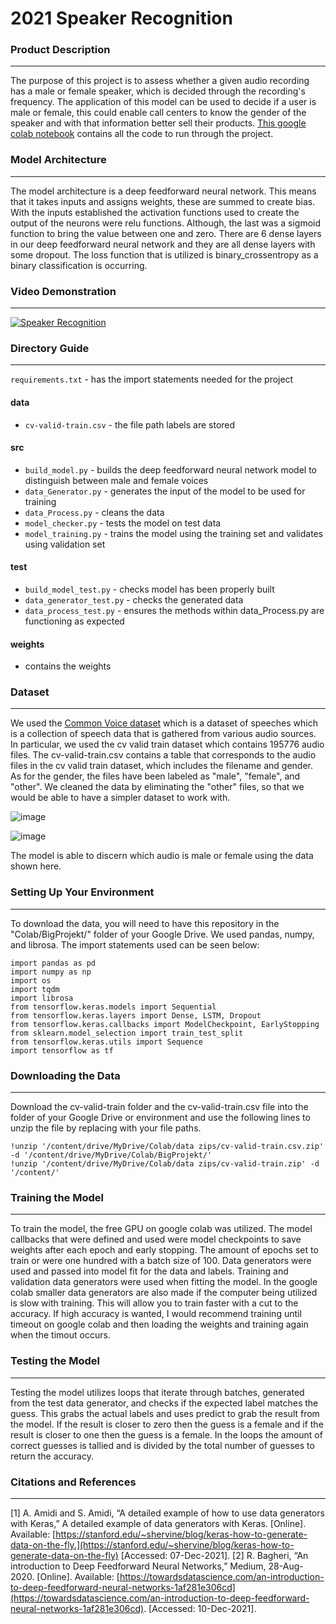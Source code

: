 # 2021 Speaker Recognition

### Product Description
--- 
The purpose of this project is to assess whether a given audio recording has a male or female speaker, which is decided through the recording's frequency. The application of this model can be used to decide if a user is male or female, this could enable call centers to know the gender of the speaker and with that information better sell their products. [This google colab notebook](https://colab.research.google.com/drive/1I_9aSYQpuDgT8flqihTSkah4qcZD37Ou?usp=sharing) contains all the code to run through the project.


### Model Architecture
---
The model architecture is a deep feedforward neural network. This means that it takes inputs and assigns weights, these are summed to create bias. With the inputs established the activation functions used to create the output of the neurons were relu functions. Although, the last was a sigmoid function to bring the value between one and zero. There are 6 dense layers in our deep feedforward neural network and they are all dense layers with some dropout. The loss function that is utilized is binary_crossentropy as a binary classification is occurring.

### Video Demonstration
---
[![Speaker Recognition](http://img.youtube.com/vi/tAmuJ8CYcvA/0.jpg)](http://www.youtube.com/watch?v=tAmuJ8CYcvA "2021 Speaker Recognition")
### Directory Guide
---
`requirements.txt` - has the import statements needed for the project
#### data
- `cv-valid-train.csv` - the file path labels are stored
#### src
- `build_model.py` - builds the deep feedforward neural network model to distinguish between male and female voices
- `data_Generator.py` - generates the input of the model to be used for training
- `data_Process.py` - cleans the data
- `model_checker.py` - tests the model on test data
- `model_training.py` - trains the model using the training set and validates using validation set
#### test 
- `build_model_test.py` - checks model has been properly built
- `data_generator_test.py` - checks the generated data
- `data_process_test.py` - ensures the methods within data_Process.py are functioning as expected
#### weights
- contains the weights

### Dataset
---
We used the [Common Voice dataset](https://www.kaggle.com/mozillaorg/common-voice) which is a dataset of speeches which is a collection of speech data that is gathered from various audio sources.
In particular, we used the cv valid train dataset which contains 195776 audio files. The cv-valid-train.csv contains a table that corresponds to the audio files in the cv valid train dataset, which includes the filename and gender. As for the gender, the files have been labeled as "male", "female", and "other". We cleaned the data by eliminating the "other" files, so that we would be able to have a simpler dataset to work with. 

![image](https://user-images.githubusercontent.com/89940944/145652329-a4f449e4-4283-41bc-9585-21a763f56487.png)

![image](https://user-images.githubusercontent.com/89940944/145652371-20e6f7a9-0513-405e-bff3-083ec0f110e7.png)

The model is able to discern which audio is male or female using the data shown here.

### Setting Up Your Environment
---
To download the data, you will need to have this repository in the "Colab/BigProjekt/" folder of your Google Drive. 
We used pandas, numpy, and librosa. The import statements used can be seen below:
```
import pandas as pd
import numpy as np
import os
import tqdm
import librosa
from tensorflow.keras.models import Sequential
from tensorflow.keras.layers import Dense, LSTM, Dropout
from tensorflow.keras.callbacks import ModelCheckpoint, EarlyStopping
from sklearn.model_selection import train_test_split
from tensorflow.keras.utils import Sequence
import tensorflow as tf
```
### Downloading the Data
---
Download the cv-valid-train folder and the cv-valid-train.csv file into the folder of your Google Drive or environment and use the following lines to unzip the file by replacing with your file paths.

```
!unzip '/content/drive/MyDrive/Colab/data zips/cv-valid-train.csv.zip' -d '/content/drive/MyDrive/Colab/BigProjekt/'
!unzip '/content/drive/MyDrive/Colab/data zips/cv-valid-train.zip' -d '/content/'
```
### Training the Model
---
To train the model, the free GPU on google colab was utilized. The model callbacks that were defined and used were model checkpoints to save weights after each epoch and early stopping. The amount of epochs set to train or were one hundred with a batch size of 100. Data generators were used and passed into model fit for the data and labels. Training and validation data generators were used when fitting the model. In the google colab smaller data generators are also made if the computer being utilized is slow with training. This will allow you to train faster with a cut to the accuracy. If high accuracy is wanted, I would recommend training until timeout on google colab and then loading the weights and training again when the timout occurs.

### Testing the Model
---
Testing the model utilizes loops that iterate through batches, generated from the test data generator, and checks if the expected label matches the guess. This grabs the actual labels and uses predict to grab the result from the model. If the result is closer to zero then the guess is a female and if the result is closer to one then the guess is a female. In the loops the amount of correct guesses is tallied and is divided by the total number of guesses to return the accuracy.

### Citations and References
---
[1] A. Amidi and S. Amidi, “A detailed example of how to use data generators with Keras,” A detailed example of data generators with Keras. [Online]. Available: [https://stanford.edu/~shervine/blog/keras-how-to-generate-data-on-the-fly.](https://stanford.edu/~shervine/blog/keras-how-to-generate-data-on-the-fly) [Accessed: 07-Dec-2021]. 
[2] R. Bagheri, “An introduction to Deep Feedforward Neural Networks,” Medium, 28-Aug-2020. [Online]. Available: [https://towardsdatascience.com/an-introduction-to-deep-feedforward-neural-networks-1af281e306cd](https://towardsdatascience.com/an-introduction-to-deep-feedforward-neural-networks-1af281e306cd). [Accessed: 10-Dec-2021].

